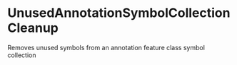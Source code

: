 # UnusedAnnotationSymbolCollectionCleanup
Removes unused symbols from an annotation feature class symbol collection
